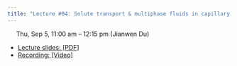 ```yaml
---
title: "Lecture #04: Solute transport & multiphase fluids in capillary tubes"
---
```


&nbsp;&nbsp;&nbsp;&nbsp;&nbsp;Thu, Sep 5, 11:00 am – 12:15 pm (Jianwen Du)

- [Lecture slides: [PDF]](../assets/lecture_slides/Lecture_4_(9-5-2024).pdf) 
- [Recording: [Video]](https://d2l.arizona.edu/d2l/le/content/1506694/viewContent/17489565/View)
